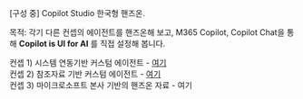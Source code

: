 [구성 중]
Copilot Studio 한국형 핸즈온.

목적: 각기 다른 컨셉의 에이전트를 핸즈온해 보고, M365 Copilot, Copilot Chat을 통해 **Copilot is UI for AI** 를 직접 설정해 봅니다.  

컨셉 1) 시스템 연동기반 커스텀 에이전트 - [여기](https://github.com/ChangJu-Ahn/Copilot-Studio-Hands-on/blob/main/%EC%8B%9C%EC%8A%A4%ED%85%9C%20%EC%97%B0%EB%8F%99%20%EC%97%90%EC%9D%B4%EC%A0%84%ED%8A%B8/README.md)   
컨셉 2) 참조자료 기반 커스텀 에이전트 - [여기](https://github.com/ChangJu-Ahn/Copilot-Studio-Hands-on/blob/main/%EC%B0%B8%EC%A1%B0%EC%9E%90%EB%A3%8C%20%EA%B8%B0%EB%B0%98%20%EC%97%90%EC%9D%B4%EC%A0%84%ED%8A%B8/README.md)   
컨셉 3) 마이크로소프트 본사 기반의 핸즈온 자료 - 여기
